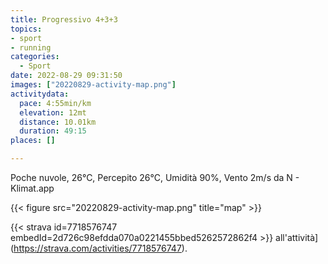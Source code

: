 ```yaml
---
title: Progressivo 4+3+3
topics:
- sport
- running
categories:
  - Sport
date: 2022-08-29 09:31:50
images: ["20220829-activity-map.png"]
activitydata:
  pace: 4:55min/km
  elevation: 12mt
  distance: 10.01km
  duration: 49:15
places: []

---
```


Poche nuvole, 26°C, Percepito 26°C, Umidità 90%, Vento 2m/s da N - Klimat.app

<!--more-->




{{< figure src="20220829-activity-map.png" title="map" >}}


{{< strava id=7718576747 embedId=2d726c98efdda070a0221455bbed5262572862f4 >}} all'attività](https://strava.com/activities/7718576747).

